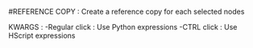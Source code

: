 #REFERENCE COPY :
Create a reference copy for each selected nodes

KWARGS :
-Regular click : Use Python expressions
-CTRL click : Use HScript expressions
